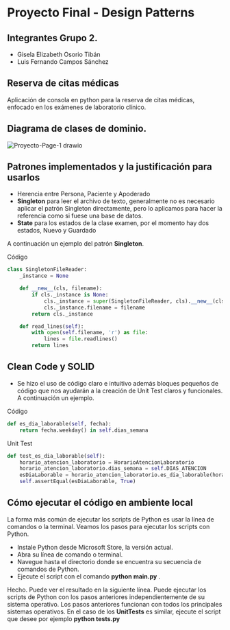 # Proyecto Final - Design Patterns

## Integrantes Grupo 2.
+ Gisela Elizabeth Osorio Tibán
+ Luis Fernando Campos Sánchez

## Reserva de citas médicas
Aplicación de consola en python para la reserva de citas médicas, enfocado en los exámenes de laboratorio clínico.

## Diagrama de clases de dominio.
![Proyecto-Page-1 drawio](https://github.com/GissOsorio/proyecto-design-patterns/assets/17515471/f4edac7a-e047-4fa5-8a11-28646880b0a3)

## Patrones implementados y la justificación para usarlos 
+ Herencia entre Persona, Paciente y Apoderado
+ **Singleton** para leer el archivo de texto, generalmente no es necesario aplicar el patrón Singleton directamente, pero lo aplicamos para hacer la referencia como si fuese una base de datos.
+ **State** para los estados de la clase examen, por el momento hay dos estados, Nuevo y Guardado

A continuación un ejemplo del patrón **Singleton**.

Código

```python
class SingletonFileReader:
    _instance = None

    def __new__(cls, filename):
        if cls._instance is None:
            cls._instance = super(SingletonFileReader, cls).__new__(cls)
            cls._instance.filename = filename
        return cls._instance

    def read_lines(self):
        with open(self.filename, 'r') as file:
            lines = file.readlines()
        return lines
```

## Clean Code y SOLID
+ Se hizo el uso de código claro e intuitivo además bloques pequeños de código que nos ayudarán a la creación de Unit Test claros y funcionales. A continuación un ejemplo.

Código

```python
def es_dia_laborable(self, fecha):
	return fecha.weekday() in self.dias_semana
```

Unit Test

```python
def test_es_dia_laborable(self):  
	horario_atencion_laboratorio = HorarioAtencionLaboratorio
	horario_atencion_laboratorio.dias_semana = self.DIAS_ATENCION
	esDiaLaborable = horario_atencion_laboratorio.es_dia_laborable(horario_atencion_laboratorio, self.FECHA_HORA_EXAMEN)
	self.assertEqual(esDiaLaborable, True)      
```

## Cómo ejecutar el código en ambiente local
La forma más común de ejecutar los scripts de Python es usar la línea de comandos o la terminal. Veamos los pasos para ejecutar los scripts con Python.

+ Instale Python desde Microsoft Store, la versión actual.
+ Abra su línea de comando o terminal.
+ Navegue hasta el directorio donde se encuentra su secuencia de comandos de Python.
+ Ejecute el script con el comando **python main.py** .

Hecho. Puede ver el resultado en la siguiente línea.
Puede ejecutar los scripts de Python con los pasos anteriores independientemente de su sistema operativo. Los pasos anteriores funcionan con todos los principales sistemas operativos.
En el caso de los **UnitTests**  es similar, ejecute el script que desee por ejemplo **python tests.py** 